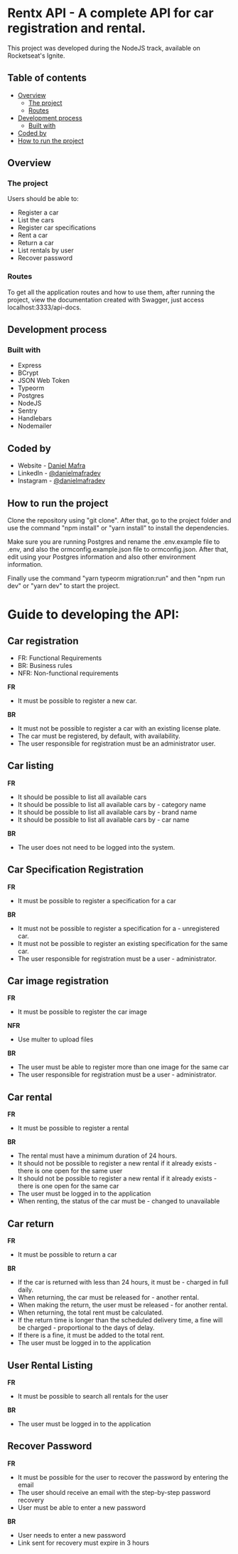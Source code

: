 # Rentx API - A complete API for car registration and rental.

This project was developed during the NodeJS track, available on Rocketseat's Ignite.

## Table of contents

- [Overview](#overview)
  - [The project](#the-project)
  - [Routes](#routes)
- [Development process](#development-process)
  - [Built with](#built-with)
- [Coded by](#coded-by)
- [How to run the project](#how-to-run-the-project)

## Overview

### The project

Users should be able to:

- Register a car
- List the cars
- Register car specifications
- Rent a car
- Return a car
- List rentals by user
- Recover password

### Routes

To get all the application routes and how to use them, after running the project, view the documentation created with Swagger, just access localhost:3333/api-docs.

## Development process

### Built with

- Express
- BCrypt
- JSON Web Token
- Typeorm
- Postgres
- NodeJS
- Sentry
- Handlebars
- Nodemailer

## Coded by

- Website - [Daniel Mafra](https://danielmafra.github.io)
- LinkedIn - [@danielmafradev](https://linkedin.com/in/danielmafradev)
- Instagram - [@danielmafradev](https://instagram.com/danielmafradev)

## How to run the project

Clone the repository using "git clone". After that, go to the project folder and use the command "npm install" or "yarn install" to install the dependencies.

Make sure you are running Postgres and rename the .env.example file to .env, and also the ormconfig.example.json file to ormconfig.json. After that, edit using your Postgres information and also other environment information.

Finally use the command "yarn typeorm migration:run" and then "npm run dev" or "yarn dev" to start the project.

# Guide to developing the API:

## Car registration

- FR: Functional Requirements
- BR: Business rules
- NFR: Non-functional requirements

**FR**
- It must be possible to register a new car.


**BR** 
- It must not be possible to register a car with an existing license plate.
- The car must be registered, by default, with availability.
- The user responsible for registration must be an administrator user.

## Car listing

**FR** 
- It should be possible to list all available cars
- It should be possible to list all available cars by - category name
- It should be possible to list all available cars by - brand name
- It should be possible to list all available cars by - car name

**BR**
- The user does not need to be logged into the system.


## Car Specification Registration

**FR**
- It must be possible to register a specification for a car


**BR**
- It must not be possible to register a specification for a - unregistered car.
- It must not be possible to register an existing specification for the same car.
- The user responsible for registration must be a user - administrator.


## Car image registration

**FR**
- It must be possible to register the car image

**NFR**
- Use multer to upload files

**BR**
- The user must be able to register more than one image for the same car
- The user responsible for registration must be a user - administrator.


## Car rental

**FR**
- It must be possible to register a rental


**BR**
- The rental must have a minimum duration of 24 hours.
- It should not be possible to register a new rental if it already exists - there is one open for the same user
- It should not be possible to register a new rental if it already exists - there is one open for the same car
- The user must be logged in to the application
- When renting, the status of the car must be - changed to unavailable


## Car return 

**FR**
- It must be possible to return a car

**BR**
- If the car is returned with less than 24 hours, it must be - charged in full daily.
- When returning, the car must be released for - another rental.
- When making the return, the user must be released - for another rental.
- When returning, the total rent must be calculated.
- If the return time is longer than the scheduled delivery time, a fine will be charged - proportional to the days of delay.
- If there is a fine, it must be added to the total rent.
- The user must be logged in to the application


## User Rental Listing

**FR**
- It must be possible to search all rentals for the user

**BR**
- The user must be logged in to the application


## Recover Password

**FR**
- It must be possible for the user to recover the password by entering the email
- The user should receive an email with the step-by-step password recovery
- User must be able to enter a new password

**BR**
- User needs to enter a new password
- Link sent for recovery must expire in 3 hours
